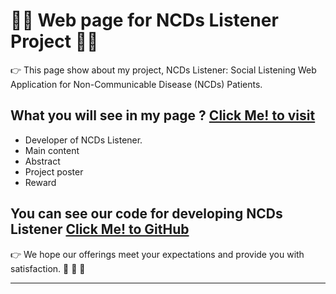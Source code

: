 # :man_student: Web page for NCDs Listener Project :man_technologist:

:point_right: This page show about my project, NCDs Listener: Social Listening Web Application for Non-Communicable Disease (NCDs) Patients.

## What you will see in my page ? [Click Me! to visit](https://sitthatkaja.github.io/HerbariumWebpage/) 
- Developer of NCDs Listener.
- Main content
- Abstract
- Project poster
- Reward

## You can see our code for developing NCDs Listener [Click Me! to GitHub](https://github.com/MOOwuttichai/NCDs_Listener)

:point_right: We hope our offerings meet your expectations and provide you with satisfaction. :pray: :pray: :pray:

---

